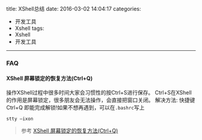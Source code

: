 title: XShell总结
date: 2016-03-02 14:04:17
categories:
- 开发工具
- Xshell
tags:
- Xshell
- 开发工具
---
### FAQ
#### XShell 屏幕锁定的恢复方法(Ctrl+Q)
操作XShell过程中很多时间大家会习惯性的按Ctrl+S进行保存。
Ctrl+S在XShell的作用是屏幕锁定，很多朋友会无法操作，会直接把窗口关闭。
解决方法:
快捷键 Ctrl+Q 即能完成解锁!如果不想再遇到，可以在`.bashrc`写上
```
stty –ixon
```
>参考
>[XShell 屏幕锁定的恢复方法(Ctrl+Q)](http://www.cnblogs.com/liangle/p/3173475.html)
